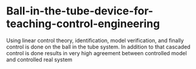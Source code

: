# Ball-in-the-tube-device-for-teaching-control-engineering
Using linear control theory, identification, model verification, and finally control is done on the ball in the tube system. In addition to that cascaded control is done results in very high agreement between controlled model and controlled real system
